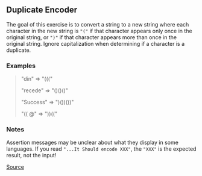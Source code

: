 ## Duplicate Encoder

The goal of this exercise is to convert a string to a new string where each character in the new string is `"("` if that character appears only once in the original string, or `")"` if that character appears more than once in the original string. Ignore capitalization when determining if a character is a duplicate.

### Examples

> "din" => "((("
>
> "recede" => "()()()"
>
> "Success" => ")())())"
>
> "(( @" => "))((" 

### Notes

Assertion messages may be unclear about what they display in some languages. If you read `"...It Should encode XXX"`, the `"XXX"` is the expected result, not the input!

[Source](https://www.codewars.com/kata/54b42f9314d9229fd6000d9c/train/python)